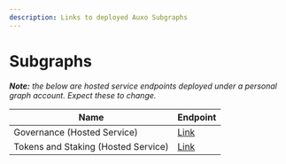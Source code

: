 ```yaml
---
description: Links to deployed Auxo Subgraphs
---
```


# Subgraphs

_**Note:** the below are hosted service endpoints deployed under a personal graph account. Expect these to change._

| Name                                | Endpoint                                                                       |
| ----------------------------------- | ------------------------------------------------------------------------------ |
| Governance (Hosted Service)         | [Link](https://api.thegraph.com/subgraphs/name/jordaniza/auxo-gov-mainnet-1)   |
| Tokens and Staking (Hosted Service) | [Link](https://api.thegraph.com/subgraphs/name/jordaniza/auxo-staking/graphql) |
